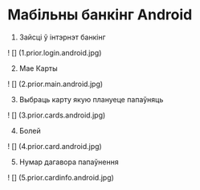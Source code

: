 # Мабільны банкінг Android

1. Зайсці ў інтэрнэт банкінг

! [] (1.prior.login.android.jpg)

2. Мае Карты

! [] (2.prior.main.android.jpg)

3. Выбраць карту якую плануеце папаўняць

! [] (3.prior.cards.android.jpg)

4. Болей

! [] (4.prior.card.android.jpg)

5. Нумар дагавора папаўнення

! [] (5.prior.cardinfo.android.jpg)
